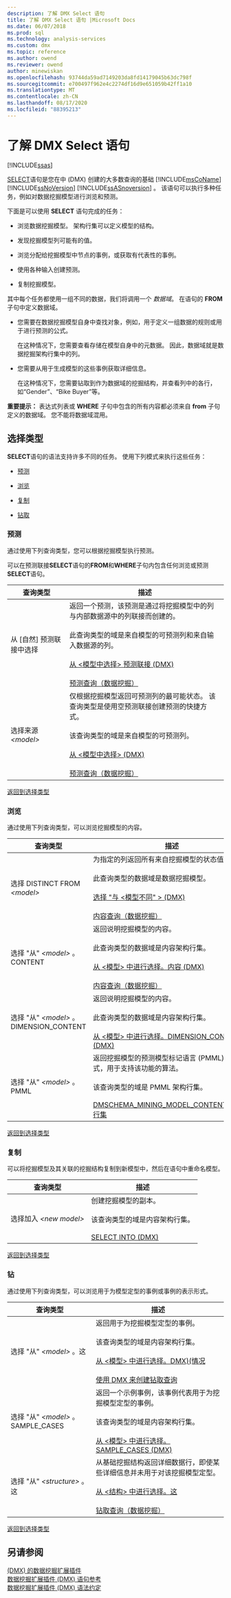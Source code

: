 ```yaml
---
description: 了解 DMX Select 语句
title: 了解 DMX Select 语句 |Microsoft Docs
ms.date: 06/07/2018
ms.prod: sql
ms.technology: analysis-services
ms.custom: dmx
ms.topic: reference
ms.author: owend
ms.reviewer: owend
author: minewiskan
ms.openlocfilehash: 93744da59ad7149203da8fd14179045b63dc798f
ms.sourcegitcommit: e700497f962e4c2274df16d9e651059b42ff1a10
ms.translationtype: MT
ms.contentlocale: zh-CN
ms.lasthandoff: 08/17/2020
ms.locfileid: "88395213"
---
```

# <a name="understanding-the-dmx-select-statement"></a>了解 DMX Select 语句
[!INCLUDE[ssas](../includes/applies-to-version/ssas.md)]

  [SELECT](../dmx/select-dmx.md)语句是您在中 (DMX) 创建的大多数查询的基础 [!INCLUDE[msCoName](../includes/msconame-md.md)] [!INCLUDE[ssNoVersion](../includes/ssnoversion-md.md)] [!INCLUDE[ssASnoversion](../includes/ssasnoversion-md.md)] 。 该语句可以执行多种任务，例如对数据挖掘模型进行浏览和预测。  
  
 下面是可以使用 **SELECT** 语句完成的任务：  
  
-   浏览数据挖掘模型。 架构行集可以定义模型的结构。  
  
-   发现挖掘模型列可能有的值。  
  
-   浏览分配给挖掘模型中节点的事例，或获取有代表性的事例。  
  
-   使用各种输入创建预测。  
  
-   复制挖掘模型。  
  
 其中每个任务都使用一组不同的数据，我们将调用一个 *数据域*。 在语句的 **FROM** 子句中定义数据域。  
  
-   您需要在数据挖掘模型自身中查找对象，例如，用于定义一组数据的规则或用于进行预测的公式。  
  
     在这种情况下，您需要查看存储在模型自身中的元数据。 因此，数据域就是数据挖掘架构行集中的列。  
  
-   您需要从用于生成模型的这些事例获取详细信息。  
  
     在这种情况下，您需要钻取到作为数据域的挖掘结构，并查看列中的各行，如“Gender”、“Bike Buyer”等。  
  
 **重要提示：** 表达式列表或 **WHERE** 子句中包含的所有内容都必须来自 **from** 子句定义的数据域。 您不能将数据域混用。  
  
##  <a name="select-types"></a><a name="Select_Types"></a> 选择类型  
 **SELECT**语句的语法支持许多不同的任务。 使用下列模式来执行这些任务：  
  
-   [预测](#Predicting)  
  
-   [浏览](#Browsing)  
  
-   [复制](#Copying)  
  
-   [钻取](#Drillthrough)  
  
###  <a name="predicting"></a><a name="Predicting"></a> 预测  
 通过使用下列查询类型，您可以根据挖掘模型执行预测。  
  
 可以在预测联接**SELECT**语句的**FROM**和**WHERE**子句内包含任何浏览或预测**SELECT**语句。  
  
|查询类型|描述|  
|----------------|-----------------|  
|从 [自然] 预测联接中选择|返回一个预测，该预测是通过将挖掘模型中的列与内部数据源中的列联接而创建的。<br /><br /> 此查询类型的域是来自模型的可预测列和来自输入数据源的列。<br /><br /> [从 &#60;模型中选择&#62; 预测联接 &#40;DMX&#41;](../dmx/select-from-model-prediction-join-dmx.md)<br /><br /> [预测查询（数据挖掘）](https://docs.microsoft.com/analysis-services/data-mining/prediction-queries-data-mining)|  
|选择来源 *\<model>*|仅根据挖掘模型返回可预测列的最可能状态。 该查询类型是使用空预测联接创建预测的快捷方式。<br /><br /> 该查询类型的域是来自模型的可预测列。<br /><br /> [从 &#60;模型中选择&#62; &#40;DMX&#41;](../dmx/select-from-model-dmx.md)<br /><br /> [预测查询（数据挖掘）](https://docs.microsoft.com/analysis-services/data-mining/prediction-queries-data-mining)|  
  
 [返回到选择类型](#Select_Types)  
  
###  <a name="browsing"></a><a name="Browsing"></a> 浏览  
 通过使用下列查询类型，可以浏览挖掘模型的内容。  
  
|查询类型|描述|  
|----------------|-----------------|  
|选择 DISTINCT FROM *\<model>*|为指定的列返回所有来自挖掘模型的状态值。<br /><br /> 此查询类型的数据域是数据挖掘模型。<br /><br /> [选择 "与 &#60;模型不同" &#62; &#40;DMX&#41;](../dmx/select-distinct-from-model-dmx.md)<br /><br /> [内容查询（数据挖掘）](https://docs.microsoft.com/analysis-services/data-mining/content-queries-data-mining)|  
|选择 "从" *\<model>* 。CONTENT|返回说明挖掘模型的内容。<br /><br /> 此查询类型的数据域是内容架构行集。<br /><br /> [从 &#60;模型&#62; 中进行选择。内容 &#40;DMX&#41;](../dmx/select-from-model-content-dmx.md)<br /><br /> [内容查询（数据挖掘）](https://docs.microsoft.com/analysis-services/data-mining/content-queries-data-mining)|  
|选择 "从" *\<model>* 。DIMENSION_CONTENT|返回说明挖掘模型的内容。<br /><br /> 此查询类型的数据域是内容架构行集。<br /><br /> [从 &#60;模型&#62; 中进行选择。DIMENSION_CONTENT &#40;DMX&#41;](../dmx/select-from-model-dimension-content-dmx.md)|  
|选择 "从" *\<model>* 。PMML|返回挖掘模型的预测模型标记语言 (PMML) 表示形式，用于支持该功能的算法。<br /><br /> 该查询类型的域是 PMML 架构行集。<br /><br /> [DMSCHEMA_MINING_MODEL_CONTENT_PMML 行集](https://docs.microsoft.com/previous-versions/sql/sql-server-2012/ms126283(v=sql.110))|  
  
 [返回到选择类型](#Select_Types)  
  
###  <a name="copying"></a><a name="Copying"></a> 复制  
 可以将挖掘模型及其关联的挖掘结构复制到新模型中，然后在语句中重命名模型。  
  
|查询类型|描述|  
|----------------|-----------------|  
|选择加入 *\<new model>*|创建挖掘模型的副本。<br /><br /> 该查询类型的域是内容架构行集。<br /><br /> [SELECT INTO &#40;DMX&#41;](../dmx/select-into-dmx.md)|  
  
 [返回到选择类型](#Select_Types)  
  
###  <a name="drillthrough"></a><a name="Drillthrough"></a> 钻  
 通过使用下列查询类型，可以浏览用于为模型定型的事例或事例的表示形式。  
  
|查询类型|描述|  
|----------------|-----------------|  
|选择 "从" *\<model>* 。这|返回用于为挖掘模型定型的事例。<br /><br /> 该查询类型的域是内容架构行集。<br /><br /> [从 &#60;模型&#62; 中进行选择。DMX&#41;&#40;情况 ](../dmx/select-from-model-cases-dmx.md)<br /><br /> [使用 DMX 来创建钻取查询](https://docs.microsoft.com/analysis-services/data-mining/create-drillthrough-queries-using-dmx)|  
|选择 "从" *\<model>* 。SAMPLE_CASES|返回一个示例事例，该事例代表用于为挖掘模型定型的事例。<br /><br /> 该查询类型的域是内容架构行集。<br /><br /> [从 &#60;模型&#62; 中进行选择。SAMPLE_CASES &#40;DMX&#41;](../dmx/select-from-model-sample-cases-dmx.md)|  
|选择 "从" *\<structure>* 。 这|从基础挖掘结构返回详细数据行，即使某些详细信息并未用于对该挖掘模型定型。<br /><br /> [从 &#60;结构&#62; 中进行选择。这](../dmx/select-from-structure-cases.md)<br /><br /> [钻取查询（数据挖掘）](https://docs.microsoft.com/analysis-services/data-mining/drillthrough-queries-data-mining)|  
  
 [返回到选择类型](#Select_Types)  
  
## <a name="see-also"></a>另请参阅  
 [&#40;DMX&#41; 的数据挖掘扩展插件](../dmx/data-mining-extensions-dmx-reference.md)   
 [数据挖掘扩展插件 &#40;DMX&#41; 语句参考](../dmx/data-mining-extensions-dmx-statements.md)   
 [数据挖掘扩展插件 &#40;DMX&#41; 语法约定](../dmx/data-mining-extensions-dmx-syntax-conventions.md)  
  
  
